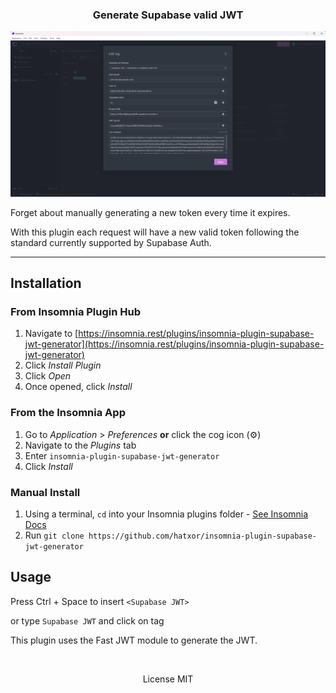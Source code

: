 <h3 align="center">
	Generate Supabase valid JWT
</h3>

![Insomnia Theme Preview](assets/cover.png)

Forget about manually generating a new token every time it expires. 

With this plugin each request will have a new valid token following the standard currently supported by Supabase Auth.

----

## Installation

### From Insomnia Plugin Hub

1. Navigate to [https://insomnia.rest/plugins/insomnia-plugin-supabase-jwt-generator](https://insomnia.rest/plugins/insomnia-plugin-supabase-jwt-generator)
2. Click _Install Plugin_
3. Click _Open_
4. Once opened, click _Install_

### From the Insomnia App

1. Go to _Application_ > _Preferences_ **or** click the cog icon (⚙️)
2. Navigate to the _Plugins_ tab
3. Enter `insomnia-plugin-supabase-jwt-generator`
4. Click _Install_

### Manual Install

1. Using a terminal, `cd` into your Insomnia plugins folder - [See Insomnia Docs](https://docs.insomnia.rest/insomnia/introduction-to-plugins)
2. Run `git clone https://github.com/hatxor/insomnia-plugin-supabase-jwt-generator`


## Usage

Press Ctrl + Space to insert `<Supabase JWT>`

or type `Supabase JWT` and click on tag

This plugin uses the Fast JWT module to generate the JWT.

&nbsp;

<p align="center">
License MIT
</p>